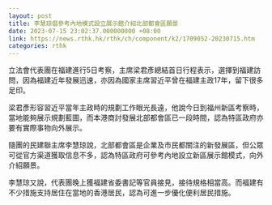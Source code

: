 ```yaml
---
layout: post
title: 李慧琼倡參考內地模式設立展示館介紹北部都會區願景
date: 2023-07-15 23:02:37.000000000 +08:00
link: https://news.rthk.hk/rthk/ch/component/k2/1709052-20230715.htm
categories: rthk
---
```


立法會代表團在福建進行5日考察，主席梁君彥總結首日行程表示，選擇到福建訪問，因為福建近年發展迅速，亦因為國家主席習近平曾在福建主政17年，留下很多足印。

梁君彥形容習近平當年主政時的規劃工作眼光長遠，他說今日到福州新區考察時，當地能夠展示規劃藍圖，而本港商討發展北部都會區已一段時間，認為特區政府亦要有實際事物向外展示。

隨團的民建聯主席李慧琼說，北部都會區是企業及市民都關注的新發展區，但公眾可從官方渠道獲取信息不多，認為特區政府可參考內地設立新區展示館模式，向外介紹願景。

李慧琼又說，代表團晚上獲福建省委書記等官員接見，接待規格相當高。而福建有不少措施支持居住在當地的香港居民，認為可進一步優化便利居民措施。
